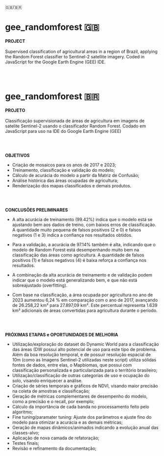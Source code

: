 🇬🇧/🇧🇷
# gee_randomforest 🇬🇧

**PROJECT** <br>
<br>
Supervised classification of agricultural areas in a region of Brazil, applying the Random Forest classifier to Sentinel-2 satellite imagery. Coded in JavaScript for the Google Earth Engine (GEE) IDE.

<br>
<br>

# gee_randomforest 🇧🇷

**PROJETO** <br>
<br>
Classificação supervisionada de áreas de agricultura em imagens de satelite Sentinel-2 usando o classificador Random Forest. Codado em JavaScript para uso na IDE do Google Earth Engine (GEE)

<br>
<br>

**OBJETIVOS** <br>
- Criação de mosaicos para os anos de 2017 e 2023;
- Treinamento, classificação e validação do modelo;
- Cálculo de acurácia do modelo a partir da Matriz de Confusão;
- Análise histórica das áreas ocupadas de agricultura;
- Renderização dos mapas classificados e demais produtos. 

<br>
<br>

**CONCLUSÕES PRELIMINARES** <br>
- A alta acurácia de treinamento (99.42%) indica que o modelo está se ajustando bem aos dados de treino, com baixos erros de classificação. 
A quantidade muito pequena de falsos positivos (2 e 0) e falsos negativos (1 e 3) indica a confiança nos resultados obtidos.

- Para a validação, a acurácia de 97.14% também é alta, indicando que o modelo de Random Forest está desempenhando muito bem na classificação das áreas como agricultura. 
A quantidade de falsos positivos (1) e falsos negativos (4) é baixa reforça a confiança nos resultados.

- A combinação da alta acurácia de treinamento e de validação podem indicar que o modelo está generalizando bem, e que não está sobreajustado (overfitting).

- Com base na classificação, a área ocupada por agricultura no ano de 2023 aumentou 6,24 % em comparação com o ano de 2017, avançando de 26.258,22 km² para 27.897,09 km². 
Este percentual representa 1.639 km² adicionais de áreas convertidas para agricultura durante o período.

<br>
<br>

**PRÓXIMAS ETAPAS e OPORTUNIDADES DE MELHORIA** <br>
- Utilização/exploração do dataset do Dynamic World para a classificação das áreas (DW possui alto potencial de uso para este tipo de problema. 
Além da boa resolução temporal, e de possuir resolução espacial de 10m (como as Imagens Sentinel-2 utilizadas neste script) utiliza sólidas fontes de dados, entre elas, o Mapbiomas, que possui com classificação personalizada e particularizada para o território brasileiro; 
- Utilização/classificação de outras categorias de uso e ocupação do solo, visando enriquecer a análise.
- Criação de séries temporais e gráficos de NDVI, visando maior precisão na coleta de amostras e classificação;  
- Geração de métricas complementares de desempenho do modelo, como a precisão e o recall, por exemplo;
- Cálculo da importância de cada banda no processamento feito pelo algoritmo;
- Fine tuning/paramater tuning: Ajuste dos parâmetros e ajuste fino do modelo para otimizar a acurácia e as demais métricas;
- Geração de mapas dinâmicos/animados indicando a evolução anual das classes-alvo;
- Aplicação de nova camada de refatoração;
- Testes finais;
- Revisão e refinamento da documentação;

